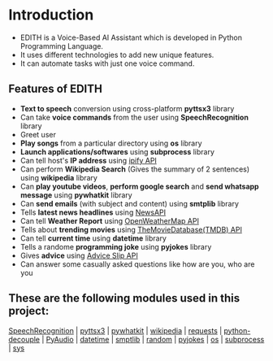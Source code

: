 # Introduction

* EDITH is a Voice-Based AI Assistant which is developed in Python Programming Language.
* It uses different technologies to add new unique features.
* It can automate tasks with just one voice command.

## Features of EDITH

* **Text to speech** conversion using cross-platform **pyttsx3** library
* Can take **voice commands** from the user using **SpeechRecognition** library
* Greet user
* **Play songs** from a particular directory using **os** library
* **Launch applications/softwares** using **subprocess** library
* Can tell host's **IP address** using [ipify API](https://www.ipify.org/)
* Can perform **Wikipedia Search** (Gives the summary of 2 sentences) using **wikipedia** library
* Can **play youtube videos**, **perform google search** and **send whatsapp message** using **pywhatkit** library
* Can **send emails** (with subject and content) using **smtplib** library
* Tells **latest news headlines** using [NewsAPI](https://newsapi.org/)
* Can tell **Weather Report** using [OpenWeatherMap API](https://openweathermap.org/api)
* Tells about **trending movies** using [TheMovieDatabase(TMDB) API](https://www.themoviedb.org/documentation/api)
* Can tell **current time** using **datetime** library
* Tells a randome **programming joke** using **pyjokes** library
* Gives **advice** using [Advice Slip API](https://api.adviceslip.com/)
* Can answer some casually asked questions like how are you, who are you

## These are the following modules used in this project:

[SpeechRecognition](https://pypi.org/project/SpeechRecognition/) | [pyttsx3](https://pypi.org/project/pyttsx3/) | [pywhatkit](https://pypi.org/project/pywhatkit/) | [wikipedia](https://pypi.org/project/wikipedia/) | [requests](https://pypi.org/project/requests/) | [python-decouple](https://pypi.org/project/python-decouple/) | [PyAudio](https://pypi.org/project/PyAudio/) | [datetime](https://docs.python.org/3/library/datetime.html) | [smptlib](https://pypi.org/project/secure-smtplib/) | [random](https://pypi.org/project/random2/) | [pyjokes](https://pypi.org/project/pyjokes/) | [os](https://docs.python.org/3/library/os.html) | [subprocess](https://docs.python.org/3/library/subprocess.html) | [sys](https://docs.python.org/3/library/sys.html)
